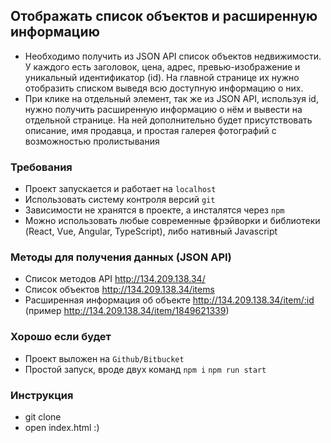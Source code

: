 ## Отображать список объектов и расширенную информацию
- Необходимо получить из JSON API список объектов недвижимости.
У каждого есть заголовок, цена, адрес, превью-изображение и уникальный идентификатор (id).
На главной странице их нужно отобразить списком выведя всю доступную информацию о них.
- При клике на отдельный элемент, так же из JSON API, используя id, нужно получить расширенную информацию о нём и вывести
на отдельной странице. На ней дополнительно будет присутствовать описание, имя продавца, и простая галерея фотографий
с возможностью пролистывания

### Требования
- Проект запускается и работает на `localhost`
- Использовать систему контроля версий `git`
- Зависимости не хранятся в проекте, а инсталятся через `npm`
- Можно использовать любые современные фрэйворки и библиотеки (React, Vue, Angular, TypeScript), либо нативный Javascript

### Методы для получения данных (JSON API)
- Список методов API http://134.209.138.34/
- Список объектов http://134.209.138.34/items
- Расширенная информация об объекте http://134.209.138.34/item/:id (пример http://134.209.138.34/item/1849621339)

### Хорошо если будет
- Проект выложен на `Github/Bitbucket`
- Простой запуск, вроде двух команд `npm i` `npm run start`

### Инструкция
- git clone
- open index.html :)

